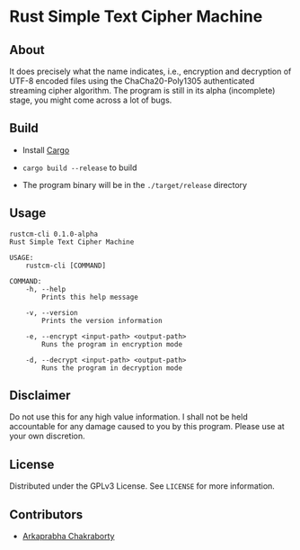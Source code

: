# Rust Simple Text Cipher Machine

## About

It does precisely what the name indicates, i.e., encryption and decryption of UTF-8 encoded files using the ChaCha20-Poly1305 authenticated streaming cipher algorithm. The program is still in its alpha (incomplete) stage, you might come across a lot of bugs.

## Build

* Install [Cargo](https://github.com/rust-lang/cargo)

* `cargo build --release` to build

* The program binary will be in the `./target/release` directory

## Usage

```
rustcm-cli 0.1.0-alpha
Rust Simple Text Cipher Machine

USAGE:
    rustcm-cli [COMMAND]

COMMAND:
    -h, --help
        Prints this help message

    -v, --version
        Prints the version information

    -e, --encrypt <input-path> <output-path>
        Runs the program in encryption mode

    -d, --decrypt <input-path> <output-path>
        Runs the program in decryption mode
```

## Disclaimer

Do not use this for any high value information. I shall not be held accountable for any damage caused to you by this program. Please use at your own discretion.

## License

Distributed under the GPLv3 License. See `LICENSE` for more information.

## Contributors

* [Arkaprabha Chakraborty](https://github.com/arkorty)
